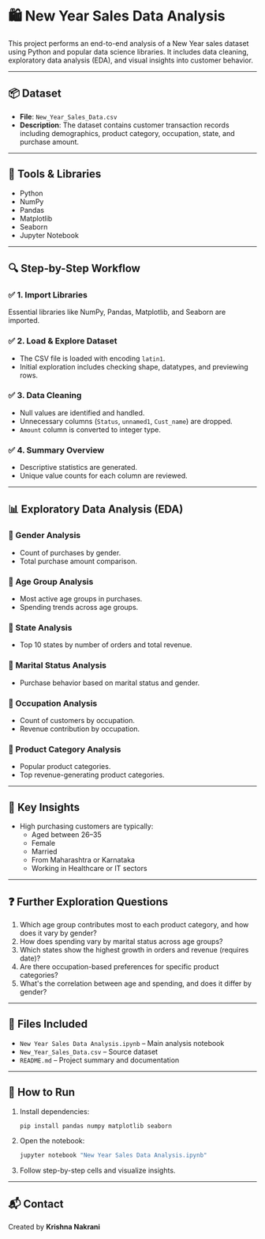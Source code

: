 # 🛍️ New Year Sales Data Analysis

This project performs an end-to-end analysis of a New Year sales dataset using Python and popular data science libraries. It includes data cleaning, exploratory data analysis (EDA), and visual insights into customer behavior.

---

## 📦 Dataset

- **File**: `New_Year_Sales_Data.csv`
- **Description**: The dataset contains customer transaction records including demographics, product category, occupation, state, and purchase amount.

---

## 🧰 Tools & Libraries

- Python
- NumPy
- Pandas
- Matplotlib
- Seaborn
- Jupyter Notebook

---

## 🔍 Step-by-Step Workflow

### ✅ 1. Import Libraries
Essential libraries like NumPy, Pandas, Matplotlib, and Seaborn are imported.

### ✅ 2. Load & Explore Dataset
- The CSV file is loaded with encoding `latin1`.
- Initial exploration includes checking shape, datatypes, and previewing rows.

### ✅ 3. Data Cleaning
- Null values are identified and handled.
- Unnecessary columns (`Status`, `unnamed1`, `Cust_name`) are dropped.
- `Amount` column is converted to integer type.

### ✅ 4. Summary Overview
- Descriptive statistics are generated.
- Unique value counts for each column are reviewed.

---

## 📊 Exploratory Data Analysis (EDA)

### 🔹 Gender Analysis
- Count of purchases by gender.
- Total purchase amount comparison.

### 🔹 Age Group Analysis
- Most active age groups in purchases.
- Spending trends across age groups.

### 🔹 State Analysis
- Top 10 states by number of orders and total revenue.

### 🔹 Marital Status Analysis
- Purchase behavior based on marital status and gender.

### 🔹 Occupation Analysis
- Count of customers by occupation.
- Revenue contribution by occupation.

### 🔹 Product Category Analysis
- Popular product categories.
- Top revenue-generating product categories.

---

## 📌 Key Insights

- High purchasing customers are typically:
  - Aged between 26–35
  - Female
  - Married
  - From Maharashtra or Karnataka
  - Working in Healthcare or IT sectors

---

## ❓ Further Exploration Questions

1. Which age group contributes most to each product category, and how does it vary by gender?
2. How does spending vary by marital status across age groups?
3. Which states show the highest growth in orders and revenue (requires date)?
4. Are there occupation-based preferences for specific product categories?
5. What's the correlation between age and spending, and does it differ by gender?

---

## 📁 Files Included

- `New Year Sales Data Analysis.ipynb` – Main analysis notebook
- `New_Year_Sales_Data.csv` – Source dataset
- `README.md` – Project summary and documentation

---

## 🚀 How to Run

1. Install dependencies:
    ```bash
    pip install pandas numpy matplotlib seaborn
    ```

2. Open the notebook:
    ```bash
    jupyter notebook "New Year Sales Data Analysis.ipynb"
    ```

3. Follow step-by-step cells and visualize insights.

---

## 📬 Contact

Created by **Krishna Nakrani**  
